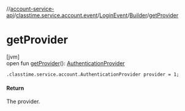 //[account-service-api](../../../../index.md)/[classtime.service.account.event](../../index.md)/[LoginEvent](../index.md)/[Builder](index.md)/[getProvider](get-provider.md)

# getProvider

[jvm]\
open fun [getProvider](get-provider.md)(): [AuthenticationProvider](../../../classtime.service.account/-authentication-provider/index.md)

`.classtime.service.account.AuthenticationProvider provider = 1;`

#### Return

The provider.
